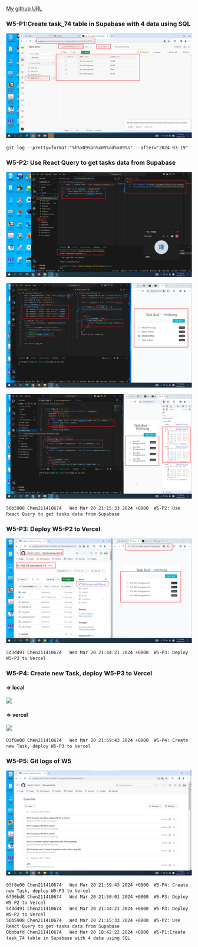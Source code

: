 [My github URL](https://github.com/CHEN211410674/1122-wp2-2N_74)

### W5-P1:Create task_74 table in Supabase with 4 data using SQL

![](w05-p1.png)

```
git log --pretty=format:"%h%x09%an%x09%ad%x09%s" --after="2024-03-19"
```

### W5-P2: Use React Query to get tasks data from Supabase

![](w05-p2-1.png)

![](w05-p2-2.png)

![](w05-p2-3.png)

```
56b5908 Chen211410674   Wed Mar 20 21:15:33 2024 +0800  W5-P2: Use React Query to get tasks data from Supabase
```

### W5-P3: Deploy W5-P2 to Vercel

![](w05-p3.png)

```
5d3d491 Chen211410674   Wed Mar 20 21:44:21 2024 +0800  W5-P3: Deploy W5-P2 to Vercel

```

### W5-P4: Create new Task, deploy W5-P3 to Vercel

#### => local

![](w5-p4-1.png)

#### => vercel

![](w5-p4-2.png)

```
03f8e00 Chen211410674   Wed Mar 20 21:59:43 2024 +0800  W5-P4: Create new Task, deploy W5-P3 to Vercel

```

### W5-P5: Git logs of W5

![](w05-p5.png)

```
03f8e00 Chen211410674   Wed Mar 20 21:59:43 2024 +0800  W5-P4: Create new Task, deploy W5-P3 to Vercel
6796bd8 Chen211410674   Wed Mar 20 21:50:01 2024 +0800  W5-P3: Deploy W5-P2 to Vercel
5d3d491 Chen211410674   Wed Mar 20 21:44:21 2024 +0800  W5-P3: Deploy W5-P2 to Vercel
56b5908 Chen211410674   Wed Mar 20 21:15:33 2024 +0800  W5-P2: Use React Query to get tasks data from Supabase
0bbbafd Chen211410674   Wed Mar 20 18:42:22 2024 +0800  W5-P1:Create task_74 table in Supabase with 4 data using SQL
```
